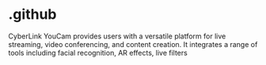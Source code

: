 # .github
CyberLink YouCam provides users with a versatile platform for live streaming, video conferencing, and content creation. It integrates a range of tools including facial recognition, AR effects, live filters
